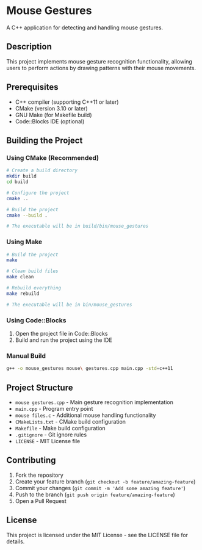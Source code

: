 # Mouse Gestures

A C++ application for detecting and handling mouse gestures.

## Description

This project implements mouse gesture recognition functionality, allowing users to perform actions by drawing patterns with their mouse movements.

## Prerequisites

- C++ compiler (supporting C++11 or later)
- CMake (version 3.10 or later)
- GNU Make (for Makefile build)
- Code::Blocks IDE (optional)

## Building the Project

### Using CMake (Recommended)
```bash
# Create a build directory
mkdir build
cd build

# Configure the project
cmake ..

# Build the project
cmake --build .

# The executable will be in build/bin/mouse_gestures
```

### Using Make
```bash
# Build the project
make

# Clean build files
make clean

# Rebuild everything
make rebuild

# The executable will be in bin/mouse_gestures
```

### Using Code::Blocks
1. Open the project file in Code::Blocks
2. Build and run the project using the IDE

### Manual Build
```bash
g++ -o mouse_gestures mouse\ gestures.cpp main.cpp -std=c++11
```

## Project Structure

- `mouse gestures.cpp` - Main gesture recognition implementation
- `main.cpp` - Program entry point
- `mouse files.c` - Additional mouse handling functionality
- `CMakeLists.txt` - CMake build configuration
- `Makefile` - Make build configuration
- `.gitignore` - Git ignore rules
- `LICENSE` - MIT License file

## Contributing

1. Fork the repository
2. Create your feature branch (`git checkout -b feature/amazing-feature`)
3. Commit your changes (`git commit -m 'Add some amazing feature'`)
4. Push to the branch (`git push origin feature/amazing-feature`)
5. Open a Pull Request

## License

This project is licensed under the MIT License - see the LICENSE file for details. 